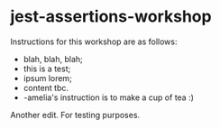 # jest-assertions-workshop

Instructions for this workshop are as follows: 

- blah, blah, blah;
- this is a test;
- ipsum lorem;
- content tbc.
- -amelia's instruction is to make a cup of tea :)

Another edit. For testing purposes. 
